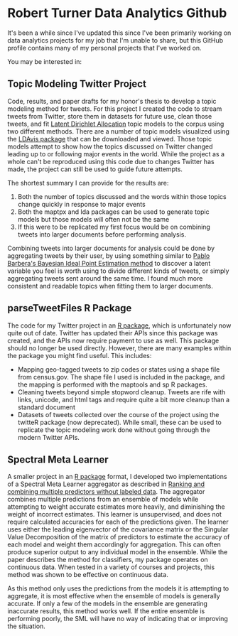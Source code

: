 # Robert Turner Data Analytics Github
It's been a while since I've updated this since I've been primarily working on data analytics projects for my job that I'm unable to share, but this GitHub profile contains many of my personal projects that I've worked on.

You may be interested in:

## Topic Modeling Twitter Project
Code, results, and paper drafts for my honor's thesis to develop a topic modeling method for tweets. For this project I created the code to stream tweets from Twitter, store them in datasets for future use, clean those tweets, and fit [Latent Dirichlet Allocation](https://en.wikipedia.org/wiki/Latent_Dirichlet_allocation) topic models to the corpus using two different methods. There are a number of topic models visualized using the [LDAvis package](https://github.com/cpsievert/LDAvis) that can be downloaded and viewed. Those topic models attempt to show how the topics discussed on Twitter changed leading up to or following major events in the world. While the project as a whole can't be reproduced using this code due to changes Twitter has made, the project can still be used to guide future attempts. 

The shortest summary I can provide for the results are:

1. Both the number of topics discussed and the words within those topics change quickly in response to major events
2. Both the maptpx and lda packages can be used to generate topic models but those models will often not be the same
3. If this were to be replicated my first focus would be on combining tweets into larger documents before performing analysis. 

Combining tweets into larger documents for analysis could be done by aggregating tweets by their user, by using something similar to [Pablo Barbera's Bayesian Ideal Point Estimation method](https://github.com/pablobarbera/twitter_ideology) to discover a latent variable you feel is worth using to divide different kinds of tweets, or simply aggregating tweets sent around the same time. I found much more consistent and readable topics when fitting them to larger documents.

## parseTweetFiles R Package
The code for my Twitter project in an [R package](https://github.com/rturn/parseTweetFiles/tree/master), which is unfortunately now quite out of date. Twitter has updated their APIs since this package was created, and the APIs now require payment to use as well. This package should no longer be used directly. However, there are many examples within the package you might find useful. This includes:

* Mapping geo-tagged tweets to zip codes or states using a shape file from census.gov. The shape file I used is included in the package, and the mapping is performed with the maptools and sp R packages.
* Cleaning tweets beyond simple stopword cleanup. Tweets are rife with links, unicode, and html tags and require quite a bit more cleanup than a standard document
* Datasets of tweets collected over the course of the project using the twitteR package (now deprecated). While small, these can be used to replicate the topic modeling work done without going through the modern Twitter APIs.

## Spectral Meta Learner
A smaller project in an [R package](https://github.com/rturn/BMI-826-Project) format, I developed two implementations of a Spectral Meta Learner aggregator as described in [Ranking and combining multiple predictors without labeled data](https://arxiv.org/pdf/1303.3257.pdf). The aggregator combines multiple predictions from an ensemble of models while attempting to weight accurate estimates more heavily, and diminishing the weight of incorrect estimates. This learner is unsupervised, and does not require calculated accuracies for each of the predictions given. The learner uses either the leading eigenvector of the covariance matrix or the Singular Value Decomposition of the matrix of predictors to estimate the accuracy of each model and weight them accordingly for aggregation.  This can often produce superior output to any individual model in the ensemble. While the paper describes the method for classifiers, my package operates on continuous data. When tested in a variety of courses and projects, this method was shown to be effective on continuous data.

As this method only uses the predictions from the models it is attempting to aggregate, it is most effective when the ensemble of models is generally accurate. If only a few of the models in the ensemble are generating inaccurate results, this method works well. If the entire ensemble is performing poorly, the SML will have no way of indicating that or improving the situation.

<!--
**rturn/rturn** is a ✨ _special_ ✨ repository because its `README.md` (this file) appears on your GitHub profile.

Here are some ideas to get you started:

- 🔭 I’m currently working on ...
- 🌱 I’m currently learning ...
- 👯 I’m looking to collaborate on ...
- 🤔 I’m looking for help with ...
- 💬 Ask me about ...
- 📫 How to reach me: ...
- 😄 Pronouns: ...
- ⚡ Fun fact: ...
-->
